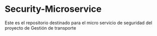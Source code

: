 # Security-Microservice
Este es el repositorio destinado para el micro servicio de seguridad del proyecto de Gestión de transporte
